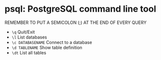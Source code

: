 # psql: PostgreSQL command line tool

REMEMBER TO PUT A SEMICOLON (;) AT THE END OF EVERY QUERY

* `\q` Quit/Exit
* `\l` List databases
* `\c DATABASENAME` Connect to a database
* `\d TABLENAME` Show table definition
* `\dt` List all tables

